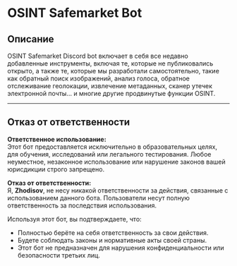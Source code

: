 # OSINT Safemarket Bot

## Описание
OSINT Safemarket Discord bot включает в себя все недавно добавленные инструменты, включая те, которые не публиковались открыто, а также те, которые мы разработали самостоятельно, такие как обратный поиск изображений, анализ голоса, обратное отслеживание геолокации, извлечение метаданных, сканер утечек электронной почты... и многие другие продвинутые функции OSINT.

---

## Отказ от ответственности

**Ответственное использование:**  
Этот бот предоставляется исключительно в образовательных целях, для обучения, исследований или легального тестирования. Любое неуместное, незаконное использование или нарушение законов вашей юрисдикции строго запрещено.

**Отказ от ответственности:**  
Я, **Zhodisov**, не несу никакой ответственности за действия, связанные с использованием данного бота. Пользователи несут полную ответственность за последствия использования.

Используя этот бот, вы подтверждаете, что:  
- Полностью берёте на себя ответственность за свои действия.  
- Будете соблюдать законы и нормативные акты своей страны.  
- Этот бот не предназначен для нарушения конфиденциальности или безопасности третьих лиц.

